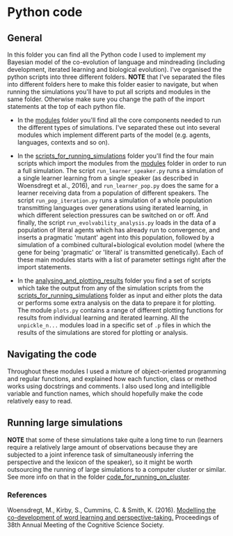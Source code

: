 # Python code

## General
In this folder you can find all the Python code I used to implement my Bayesian model of the co-evolution of language and mindreading (including development, iterated learning and biological evolution). I've organised the python scripts into three different folders. 
**NOTE** that I've separated the files into different folders here to make this folder easier to navigate, but when running the simulations you'll have to put all scripts and modules in the same folder. Otherwise make sure you change the path of the import statements at the top of each python file.


* In the [modules](https://github.com/marieke-woensdregt/model_coevolution_language_mindreading/tree/master/python_code/modules) folder you'll find all the core components needed to run the different types of simulations. I've separated these out into several modules which implement different parts of the model (e.g. agents, languages, contexts and so on). 

* In the [scripts_for_running_simulations](https://github.com/marieke-woensdregt/model_coevolution_language_mindreading/tree/master/python_code/scripts_for_running_simulations) folder you'll find the four main scripts which import the modules from the [modules](https://github.com/marieke-woensdregt/model_coevolution_language_mindreading/tree/master/python_code/modules) folder in order to run a full simulation. The script `run_learner_speaker.py` runs a simulation of a single learner learning from a single speaker (as described in Woensdregt et al., 2016), and `run_learner_pop.py` does the same for a learner receiving data from a population of different speakers. The script `run_pop_iteration.py` runs a simulation of a whole population transmitting languages over generations using iterated learning, in which different selection pressures can be switched on or off. And finally, the script `run_evolvability_analysis.py` loads in the data of a population of literal agents which has already run to convergence, and inserts a pragmatic 'mutant' agent into this population, followed by a simulation of a combined cultural+biological evolution model (where the gene for being 'pragmatic' or 'literal' is transmitted genetically). Each of these main modules starts with a list of parameter settings right after the import statements.

* In the [analysing_and_plotting_results](https://github.com/marieke-woensdregt/model_coevolution_language_mindreading/tree/master/python_code/analysing_and_plotting_results) folder you find a set of scripts which take the output from any of the simulation scripts from the [scripts_for_running_simulations](https://github.com/marieke-woensdregt/model_coevolution_language_mindreading/tree/master/python_code/scripts_for_running_simulations) folder as input and either plots the data or performs some extra analysis on the data to prepare it for plotting. The module `plots.py` contains a range of different plotting functions for results from individual learning and iterated learning. All the `unpickle_n...` modules load in a specific set of `.p` files in which the results of the simulations are stored for plotting or analysis.

## Navigating the code
Throughout these modules I used a mixture of object-oriented programming and regular functions, and explained how each function, class or method works using docstrings and comments. I also used long and intelligible variable and function names, which should hopefully make the code relatively easy to read.

## Running large simulations
**NOTE** that some of these simulations take quite a long time to run (learners require a relatively large amount of observations because they are subjected to a joint inference task of simultaneously inferring the perspective and the lexicon of the speaker), so it might be worth outsourcing the running of large simulations to a computer cluster or similar. See more info on that in the folder [code_for_running_on_cluster](https://github.com/marieke-woensdregt/model_coevolution_language_mindreading/tree/master/code_for_running_on_cluster).


### References
Woensdregt, M., Kirby, S., Cummins, C. & Smith, K. (2016). [Modelling the co-development of word learning and perspective-taking.](https://mindmodeling.org/cogsci2016/papers/0222/paper0222.pdf) Proceedings of 38th Annual Meeting of the Cognitive Science Society.

